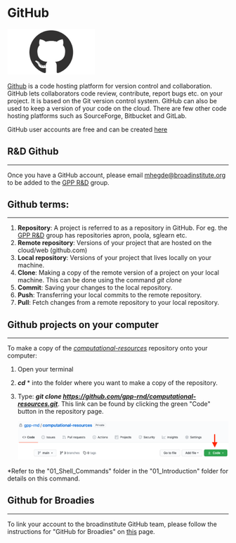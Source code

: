 # GitHub 

<img src="images/github-mark.png" alt="github" width="200"/>

[Github]("https://github.com/") is a code hosting platform for version control and collaboration. GitHub lets 
collaborators code review, contribute, report bugs etc. on your project. It is based on the Git version control system. 
GitHub can also be used to keep a version of your code on the cloud. There are few other code hosting platforms such as 
SourceForge, Bitbucket and GitLab.

GitHub user accounts are free and can be created [here]('https://github.com')

## R&D Github
***
Once you have a GitHub account, please email [mhegde@broadinstitute.org]() to be added to the 
[GPP R&D]('https://github.com/gpp-rnd') group. 

## Github terms:
***
1. **Repository**: A project is referred to as a repository in GitHub. For eg. the [GPP R&D]('https://github.com/gpp-rnd') 
   group has repositories apron, poola, sglearn etc. 
2. **Remote repository**: Versions of your project that are hosted on the cloud/web (github.com)
3. **Local repository**: Versions of your project that lives locally on your machine. 
4. **Clone**: Making a copy of the remote version of a project on your local machine. This can be done using the command 
   *git clone*
5. **Commit**: Saving your changes to the local repository.
6. **Push**: Transferring your local commits to the remote repository. 
7. **Pull**: Fetch changes from a remote repository to your local repository.

## Github projects on your computer
***
To make a copy of the *[computational-resources]("https://github.com/gpp-rnd/computational-resources")* repository onto your computer:

1. Open your terminal</li>
   
2. ***cd*** * into the folder where you want to make a copy of the repository.</li>
   
3. Type: ***git clone https://github.com/gpp-rnd/computational-resources.git***. This link can be found by clicking the 
   green "Code" button in the repository page.
   
   ![Code](images/github_clone_link.png)

*Refer to the "01_Shell_Commands" folder in the "01_Introduction" folder for details on this command.

## Github for Broadies
***
To link your account to the broadinstitute GitHub team, please follow the instructions for "GitHub for Broadies" on <a href="https://intranet.broadinstitute.org/bits/service-catalog/software-development-support/github">this</a> page.
